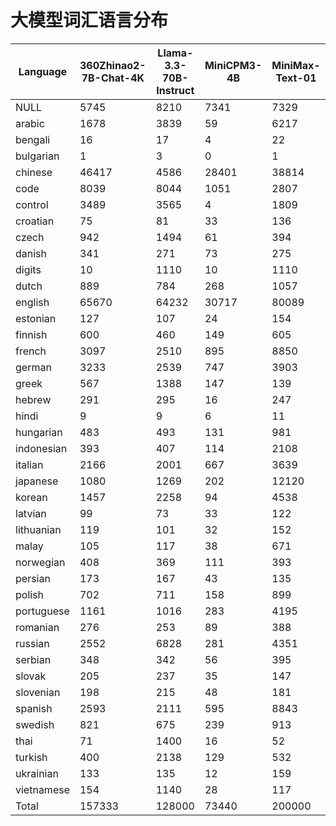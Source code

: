 # 大模型词汇语言分布

| Language | 360Zhinao2-7B-Chat-4K | Llama-3.3-70B-Instruct | MiniCPM3-4B | MiniMax-Text-01 | Mistral-7B-Instruct-v0.3 | Phi-3.5-mini-instruct | Yi-1.5-34B-Chat | deepseek_v3 | gemma-2-9b-it | glm-4-9b-chat | gpt-4o | internlm3-8b-instruct | qwen2.5-72b | telechat-7B |
|----------|---|---|---|---|---|---|---|---|---|---|---|---|---|---|
| NULL | 5745 | 8210 | 7341 | 7329 | 2721 | 2628 | 2320 | 7012 | 20876 | 5484 | 26262 | 7101 | 12304 | 9636 |
| arabic | 1678 | 3839 | 59 | 6217 | 77 | 72 | 32 | 3239 | 6186 | 2050 | 8120 | 13148 | 3687 | 55 |
| bengali | 16 | 17 | 4 | 22 | 2 | 3 | 8 | 11 | 15 | 16 | 20 | 9 | 15 | 10 |
| bulgarian | 1 | 3 | 0 | 1 | 0 | 0 | 0 | 0 | 7 | 2 | 3 | 15 | 2 | 9 |
| chinese | 46417 | 4586 | 28401 | 38814 | 1510 | 744 | 21424 | 35361 | 22073 | 28816 | 7809 | 10481 | 25281 | 30192 |
| code | 8039 | 8044 | 1051 | 2807 | 75 | 54 | 1120 | 1226 | 2520 | 8041 | 4744 | 269 | 8039 | 785 |
| control | 3489 | 3565 | 4 | 1809 | 1 | 1 | 9 | 1011 | 64 | 3489 | 3381 | 0 | 3488 | 790 |
| croatian | 75 | 81 | 33 | 136 | 21 | 31 | 25 | 79 | 252 | 65 | 254 | 295 | 60 | 147 |
| czech | 942 | 1494 | 61 | 394 | 92 | 163 | 48 | 423 | 1285 | 447 | 797 | 4051 | 225 | 482 |
| danish | 341 | 271 | 73 | 275 | 90 | 104 | 93 | 222 | 690 | 311 | 698 | 169 | 253 | 236 |
| digits | 10 | 1110 | 10 | 1110 | 10 | 10 | 10 | 1110 | 10 | 541 | 1110 | 10 | 10 | 2619 |
| dutch | 889 | 784 | 268 | 1057 | 263 | 355 | 289 | 933 | 2783 | 1000 | 3283 | 510 | 772 | 1149 |
| english | 65670 | 64232 | 30717 | 80089 | 20519 | 17443 | 32263 | 51858 | 115953 | 65606 | 80676 | 34510 | 63201 | 66159 |
| estonian | 127 | 107 | 24 | 154 | 29 | 38 | 29 | 84 | 345 | 129 | 490 | 105 | 98 | 198 |
| finnish | 600 | 460 | 149 | 605 | 91 | 90 | 130 | 442 | 1281 | 595 | 1380 | 350 | 444 | 653 |
| french | 3097 | 2510 | 895 | 8850 | 904 | 1280 | 919 | 2506 | 8647 | 3302 | 5915 | 1374 | 2681 | 10090 |
| german | 3233 | 2539 | 747 | 3903 | 919 | 1515 | 769 | 2509 | 9877 | 3779 | 6821 | 5689 | 2592 | 3135 |
| greek | 567 | 1388 | 147 | 139 | 62 | 65 | 28 | 626 | 1249 | 840 | 1511 | 79 | 138 | 197 |
| hebrew | 291 | 295 | 16 | 247 | 38 | 36 | 4 | 715 | 1317 | 291 | 2601 | 27 | 3431 | 164 |
| hindi | 9 | 9 | 6 | 11 | 5 | 5 | 6 | 9 | 14 | 9 | 14 | 7 | 10 | 24 |
| hungarian | 483 | 493 | 131 | 981 | 180 | 335 | 135 | 504 | 1843 | 718 | 1171 | 6652 | 394 | 1134 |
| indonesian | 393 | 407 | 114 | 2108 | 82 | 82 | 110 | 568 | 2084 | 403 | 1121 | 269 | 365 | 3825 |
| italian | 2166 | 2001 | 667 | 3639 | 653 | 844 | 722 | 1908 | 6631 | 2598 | 3737 | 1137 | 1960 | 3704 |
| japanese | 1080 | 1269 | 202 | 12120 | 181 | 177 | 111 | 993 | 7387 | 1110 | 1034 | 134 | 2249 | 395 |
| korean | 1457 | 2258 | 94 | 4538 | 347 | 113 | 29 | 1132 | 2321 | 557 | 2385 | 6407 | 3483 | 361 |
| latvian | 99 | 73 | 33 | 122 | 42 | 51 | 39 | 83 | 222 | 93 | 244 | 63 | 71 | 140 |
| lithuanian | 119 | 101 | 32 | 152 | 29 | 36 | 31 | 100 | 380 | 105 | 309 | 113 | 95 | 199 |
| malay | 105 | 117 | 38 | 671 | 29 | 26 | 32 | 190 | 710 | 111 | 382 | 125 | 98 | 1206 |
| norwegian | 408 | 369 | 111 | 393 | 104 | 118 | 118 | 314 | 866 | 398 | 805 | 230 | 348 | 372 |
| persian | 173 | 167 | 43 | 135 | 24 | 28 | 49 | 73 | 120 | 170 | 185 | 51 | 166 | 107 |
| polish | 702 | 711 | 158 | 899 | 242 | 416 | 169 | 1053 | 2909 | 1215 | 1512 | 614 | 1309 | 797 |
| portuguese | 1161 | 1016 | 283 | 4195 | 291 | 404 | 293 | 1010 | 3910 | 1350 | 3326 | 675 | 1119 | 5096 |
| romanian | 276 | 253 | 89 | 388 | 114 | 121 | 99 | 222 | 723 | 305 | 485 | 196 | 238 | 425 |
| russian | 2552 | 6828 | 281 | 4351 | 1826 | 3050 | 1281 | 5470 | 13530 | 10058 | 14566 | 16280 | 4435 | 1053 |
| serbian | 348 | 342 | 56 | 395 | 43 | 50 | 50 | 237 | 294 | 330 | 542 | 506 | 303 | 272 |
| slovak | 205 | 237 | 35 | 147 | 37 | 61 | 34 | 123 | 445 | 140 | 290 | 525 | 93 | 218 |
| slovenian | 198 | 215 | 48 | 181 | 38 | 52 | 44 | 128 | 428 | 155 | 430 | 470 | 128 | 215 |
| spanish | 2593 | 2111 | 595 | 8843 | 637 | 873 | 592 | 2035 | 9053 | 2971 | 5680 | 1162 | 2178 | 9108 |
| swedish | 821 | 675 | 239 | 913 | 242 | 322 | 219 | 654 | 2001 | 820 | 1493 | 597 | 650 | 755 |
| thai | 71 | 1400 | 16 | 52 | 59 | 47 | 8 | 1255 | 1311 | 72 | 1575 | 9092 | 2584 | 66 |
| turkish | 400 | 2138 | 129 | 532 | 101 | 120 | 259 | 297 | 1974 | 800 | 1740 | 329 | 1354 | 765 |
| ukrainian | 133 | 135 | 12 | 159 | 13 | 9 | 13 | 76 | 70 | 136 | 158 | 27 | 136 | 129 |
| vietnamese | 154 | 1140 | 28 | 117 | 25 | 28 | 29 | 199 | 1344 | 824 | 941 | 4716 | 1156 | 3063 |
| Total | 157333 | 128000 | 73440 | 200000 | 32768 | 32000 | 63992 | 128000 | 256000 | 150252 | 200000 | 128569 | 151643 | 160135 |
